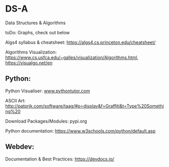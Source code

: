 # DS-A
Data Structures &amp; Algorithms

toDo: Graphs, check out below

Algs4 syllabus & cheatsheet: https://algs4.cs.princeton.edu/cheatsheet/

Algorithms Visualization: https://www.cs.usfca.edu/~galles/visualization/Algorithms.html, https://visualgo.net/en

## Python:
Python Visualiser: www.pythontutor.com

ASCII Art: http://patorjk.com/software/taag/#p=display&f=Graffiti&t=Type%20Something%20

Download Packages/Modules: pypi.org

Python documentation: https://www.w3schools.com/python/default.asp

## Webdev:
Documentation & Best Practices: https://devdocs.io/
